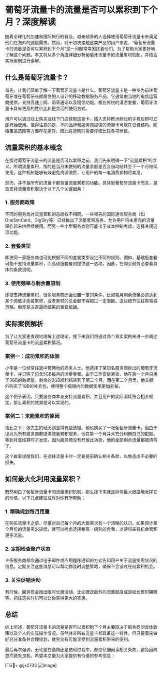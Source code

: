 # 葡萄牙流量卡的流量是否可以累积到下个月？深度解读

随着全球化的加速和国际旅行的普及，越来越多的人选择使用葡萄牙流量卡来满足他们在海外的通信需求。然而，对于初次接触这类产品的用户来说，“葡萄牙流量卡的流量是否可以累积到下个月”这一问题常常困扰着他们。为了帮助大家更好地了解这个问题，本文将从多个角度详细分析葡萄牙流量卡的流量累积机制，并结合实际案例进行讲解。

## 什么是葡萄牙流量卡？

首先，让我们简单了解一下葡萄牙流量卡是什么。葡萄牙流量卡是一种专为前往葡萄牙或在葡萄牙长期居住的人设计的移动数据服务产品。它通常由当地的电信运营商提供，支持高速上网、语音通话以及短信功能。相比传统的漫游套餐，葡萄牙流量卡具有更高的性价比和更灵活的使用方式。

用户可以通过线上购买或线下门店获取这张卡，插入支持欧洲频段的手机后即可立即开始使用。值得注意的是，不同品牌和服务商提供的流量卡可能在资费结构、网络覆盖范围等方面存在差异，因此在选购时需要仔细比较各项参数。

## 流量累积的基本概念

在探讨葡萄牙流量卡的流量是否可以累积之前，我们先来明确一下“流量累积”的含义。所谓流量累积，指的是当月未使用的流量余额是否会自动结转至下一个月继续使用。这种机制能够有效避免资源浪费，让用户的每一笔消费都物尽其用。

然而，并不是所有的流量卡都具备流量累积的功能。具体到葡萄牙流量卡而言，是否支持流量累积取决于以下几个关键因素：

### 1. 服务商政策
不同的服务商对流量累积的态度各不相同。一些领先的国际通信服务商（如OneSimCard、GigSky等）已经推出了流量累积服务，允许用户将未用完的流量保存起来供后续使用。而另一些小型服务商则可能出于成本控制考虑，选择关闭这项功能。

### 2. 套餐类型
即使同一家服务商也可能根据不同的套餐类型设定不同的规则。例如，基础版套餐可能不支持流量累积，而高级版套餐则提供这一选项。因此，在购买前务必查看具体的条款说明。

### 3. 使用频率与剩余量限制
即便支持流量累积，很多服务商还会设置一定的条件，比如每月剩余流量必须达到某个阈值才能被累积，或者累积的总金额不得超过一定限额。这些细节往往容易被忽略，但却是决定最终结果的重要依据。

## 实际案例解析

为了让大家更直观地理解上述理论，接下来我们将通过两个真实案例来进一步阐述葡萄牙流量卡的流量累积情况。

### 案例一：成功累积的体验
小李是一位经常往返中葡两地的商务人士。他选择了某知名服务商推出的葡萄牙流量卡，并订购了包含5GB每月的流量套餐。由于工作安排紧张，他在第一个月只用了3GB的数据量，剩余的2GB顺利结转到了第二个月。而在第二个月里，他又额外购买了1GB的补充包，使得整个周期内的数据使用更加充裕。

这个例子表明，只要服务商本身支持流量累积，并且用户的实际消耗符合相关规定，那么累积的效果是可以实现的。

### 案例二：未能累积的原因
相比之下，张先生的经历则显得有些遗憾。他也购买了一张葡萄牙流量卡，但由于误以为所有服务商都提供流量累积服务，他在第一个月并未充分利用自己的配额。等到月底结算时才发现，因为服务商没有开放此功能，他的全部剩余流量都被清零了。

这个故事提醒我们，在选择流量卡时一定要提前确认相关条款，以免造成不必要的损失。

## 如何最大化利用流量累积？

既然明白了葡萄牙流量卡的流量累积机制，那么接下来就是如何最大限度地发挥它的价值。以下几点建议或许对你有所帮助：

### 1. 精确规划每月用量
在购买流量卡之前，尽量对自己每个月的大致需求有一个清晰的认识。如果预计某个月份的流量需求较低，就可以考虑选择稍高一级别的套餐，以便将来有机会累积更多流量。

### 2. 定期检查账户状态
许多服务商都会通过电子邮件或应用程序通知的方式告知用户关于流量使用状况的信息。定期关注这些消息可以帮助你及时调整策略，确保不会错过任何累积机会。

### 3. 关注促销活动
有时候，服务商会推出限时优惠活动，比如赠送额外的流量额度或是延长累积期限等。抓住这些时机可以让你获得更大的实惠。

## 总结

综上所述，葡萄牙流量卡的流量是否可以累积到下个月主要取决于服务商的具体政策以及个人的实际操作情况。虽然并非所有流量卡都具备这一特性，但只要事先做好充分准备并合理规划，就完全有可能享受到流量累积带来的便利。

最后再次强调，无论是在选购还是使用过程中，都应仔细阅读相关条款，避免因疏忽而错失良机。希望本文能为大家提供有价值的参考信息！

[TG💪+ @jx0703 ![Image](https://github.com/user-attachments/assets/dbca1d08-cadb-493c-b0ec-ad6f7a83f270)]